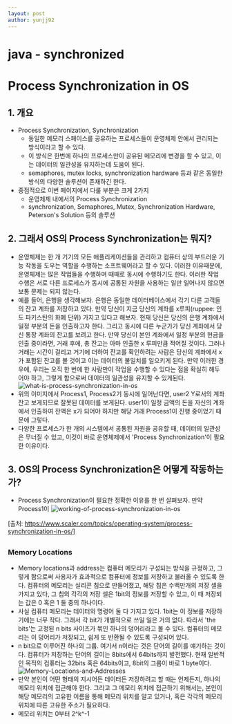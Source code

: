 ```yaml
---
layout: post
author: yunjj92 
---
```

# java - synchronized

#  Process Synchronization in OS
## 1. 개요
- Process Synchronization, Synchronization
    - 동일한 메모리 스페이스를 공유하는 프로세스들이 운영체제 안에서 관리되는 방식이라고 할 수 있다. 
    - 이 방식은 한번에 하나의 프로세스만이 공유된 메모리에 변경을 할 수 있고, 이는 데이터의 일관성을 유지하는데 도움이 된다. 
    - semaphores, mutex locks, synchronization hardware 등과 같은 동일한 방식의 다양한 솔루션이 존재하긴 한다. 
- 중점적으로 이번 페이지에서 다룰 부분은 크게 2가지
    - 운영체제 내에서의 Process Synchronization
    - synchronization, Semaphores, Mutex, Synchronization Hardware, Peterson's Solution 등의 솔루션
## 2. 그래서 OS의 Process Synchronization는 뭐지?
- 운영체제는 한 개 기기의 모든 애플리케이션들을 관리하고 컴퓨터 상의 부드러운 기능 작동을 도우는 역할을 수행하는 소프트웨어라고 할 수 있다. 이러한 이유때문에, 운영체제는 많은 작업들을 수행하며 때때로 동시에 수행하기도 한다. 이러한 작업 수행은 서로 다른 프로세스가 동시에 공통된 자원을 사용하는 일만 일어나지 않으면 보통 문제는 되지 않는다. 
- 예를 들어, 은행을 생각해보자. 은행은 동일한 데이터베이스에서 각기 다른 고객들의 잔고 계좌를 저장하고 있다. 만약 당신이 지금 당신의 계좌를 x루피(ruppee: 인도 파키스탄의 화폐 단위) 가지고 있다고 해보자. 현재 당신은 당신의 은행 계좌에서 일정 부분의 돈을 인출하고자 한다. 그리고 동시에 다른 누군가가 당신 계좌에서 당신 통장 계좌의 잔고를 보려고 한다. 만약 당신이 본인 계좌에서 일정 부분의 현금을 인출 중이라면, 거래 후에, 총 잔고는 아마 인출한 x 루피만큼 적어질 것이다. 그러나 거래는 시간이 걸리고 거기에 더하여 잔고를 확인하려는 사람은 당신의 계좌에서 x가 포함된 잔고를 볼 것이고 이는 데이터의 불일치를 일으키게 된다. 만약 이러한 경우에, 우리는 오직 한 번에 한 사람만이 작업을 수행할 수 있다는 점을 확실히 해두어야 하고, 그렇게 함으로써 데이터의 일관성을 유지할 수 있게된다. 
![what-is-process-synchronization-in-os](https://user-images.githubusercontent.com/81787195/226501220-f4e87f59-f1f9-4a08-afad-6d05945ac9ac.PNG)
- 위의 이미지에서 Process1, Process2기 동시에 일어난다면, user2 Y로서의 계좌 잔고 보게되므로 잘못된 데이터를 보게된다. user1이 일정 금액의 돈을 자신의 계좌에서 인출하여 잔액은 x가 되어야 하지만 해당 거래 Process1이 진행 중이었기 때문에 그렇다. 
- 다양한 프로세스가 한 개의 시스템에서 공통된 자원을 공유할 때, 데이터의 일관성은 무너질 수 있고, 이것이 바로 운영체제에서 'Process Synchronization'이 필요한 이유이다. 

## 3. OS의 Process Synchronization은 어떻게 작동하는가?
-  Process Synchronization이 필요한 정확한 이유를 한 번 살펴보자. 만약 Process1이 
![working-of-process-synchronization-in-os](https://user-images.githubusercontent.com/81787195/226501794-1f2f5d7f-d61a-49ab-a345-1a72f1e265b8.PNG)



[출처: https://www.scaler.com/topics/operating-system/process-synchronization-in-os/]

##  
### Memory Locations
- Memory locations과 address는 컴퓨터 메모리가 구성되는 방식을 규정하고, 그렇게 함으로써 사용자가 효과적으로 컴퓨터에 정보를 저장하고 불러올 수 있도록 한다. 컴퓨터의 메모리는 실리콘 칩으로 만들어졌고, 해당 칩은 수백만개의 저장 셀을 가지고 있다, 그 칩의 각각의 저장 셀은 1bit의 정보를 저장할 수 있고, 이 때 저장되는 값은 0 혹은 1 둘 중의 하나이다. 
- 사실 컴퓨터 메모리는 데이터와 명령어 둘 다 가지고 있다. 1bit는 이 정보를 저장하기에는 너무 작다. 그래서 각 bit가 개별적으로 쓰일 일은 거의 없다. 따라서 'the bits'는 고정된 n bits 사이즈가 묶인 하나의 덩어리라고 볼 수 있다. 컴퓨터의 메모리는 이 덩어리가 저장되고, 쉽게 또 반환될 수 있도록 구성되어 있다. 
-  n bit으로 이루어진 하나의 그룹. 여기서 n이라는 것은 단어의 길이를 얘기하는 것이다. 컴퓨터가 저장하는 단어의 길이는 8bits에서 64bits까지 발전했다. 현재 일반적인 목적의 컴퓨터는 32bits 혹은 64bits이고, 8bit의 그룹이 바로 1 byte이다. 
![Memory-Locations-and-Addresses](https://user-images.githubusercontent.com/81787195/226502926-ffc0ff31-6db5-4c03-8d9f-9c1fe05ca99b.jpg)
- 만약 본인이 어떤 형태의 지시어든 데이터든 저장하려고 할 때는 언제든지, 하나의 메모리 위치에 접근해야 한다. 그리고 그 메모리 위치에 접근하기 위해서는, 본인이 해당 메모리의 고유한 이름을 통해 메모리 위치를 알고 있거나, 혹은 각각의 메모리 위치에 따른 고유한 주소가 필요하다. 
- 메모리 위치는 0부터 2^k^-1
